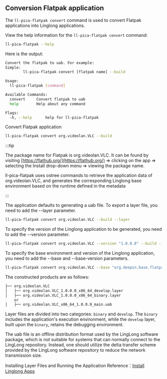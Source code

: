 ## Conversion Flatpak application

The `ll-pica-flatpak convert` command is used to convert Flatpak applications into Linglong applications.

View the help information for the `ll-pica-flatpak convert` command:

```bash
ll-pica-flatpak --help
```

Here is the output:

```bash
Convert the flatpak to uab. For example:
Simple:
        ll-pica-flatpak convert [flatpak name] --build

Usage:
  ll-pica-flatpak [command]

Available Commands:
  convert     Convert flatpak to uab
  help        Help about any command

Flags:
  -h, --help      help for ll-pica-flatpak
```

Convert Flatpak application

```bash
ll-pica-flatpak convert org.videolan.VLC --build
```

:::tip

The package name for Flatpak is org.videolan.VLC. It can be found by visiting [https://flathub.org/](https://flathub.org/) => clicking on the app => selecting the Install drop-down menu => viewing the package name.

ll-pica-flatpak uses ostree commands to retrieve the application data of org.videolan.VLC, and generates the corresponding Linglong base environment based on the runtime defined in the metadata

:::

The application defaults to generating a uab file. To export a layer file, you need to add the --layer parameter.

```bash
ll-pica-flatpak convert org.videolan.VLC --build --layer
```

To specify the version of the Linglong application to be generated, you need to add the --version parameter.

```bash
ll-pica-flatpak convert org.videolan.VLC --version "1.0.0.0" --build --layer
```

To specify the base environment and version of the Linglong application, you need to add the --base and --base-version parameters.

```bash
ll-pica-flatpak convert org.videolan.VLC --base "org.deepin.base.flatpak.kde" --base-version "6.7.0.2" --build --layer
```

The constructed products are as follows:

```bash
├── org.videolan.VLC
│   ├── org.videolan.VLC_1.0.0.0_x86_64_develop.layer
│   ├── org.videolan.VLC_1.0.0.0_x86_64_binary.layer
    or
│   ├── org.videolan.VLC_x86_64_1.0.0.0_main.uab
```

Layer files are divided into two categories: `binary` and `develop`. The `binary` includes the application's execution environment, while the `develop` layer, built upon the `binary`, retains the debugging environment.

The uab file is an offline distribution format used by the LingLong software package, which is not suitable for systems that can normally connect to the LingLong repository. Instead, one should utilize the delta transfer scheme provided by the LingLong software repository to reduce the network transmission size.

Installing Layer Files and Running the Application Reference：[Install Linglong Apps](../ll-cli/install.md)
